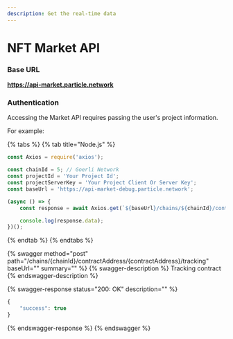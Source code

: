 ```yaml
---
description: Get the real-time data
---
```


# NFT Market API

### Base URL

**https://api-market.particle.network**

### Authentication

Accessing the Market API requires passing the user's project information.

For example:

{% tabs %}
{% tab title="Node.js" %}
```javascript
const Axios = require('axios');

const chainId = 5; // Goerli Network
const projectId = 'Your Project Id';
const projectServerKey = 'Your Project Client Or Server Key';
const baseUrl = 'https://api-market-debug.particle.network';

(async () => {
    const response = await Axios.get(`${baseUrl}/chains/${chainId}/contractAddress?projectUuid=${projectId}&projectKey=${projectServerKey}`);

    console.log(response.data);
})();
```
{% endtab %}
{% endtabs %}

{% swagger method="post" path="/chains/{chainId}/contractAddress/{contractAddress}/tracking" baseUrl="" summary="" %}
{% swagger-description %}
Tracking contract
{% endswagger-description %}

{% swagger-response status="200: OK" description="" %}
```javascript
{
    "success": true
}
```
{% endswagger-response %}
{% endswagger %}
